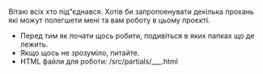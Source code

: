 Вітаю всіх хто під"єднався. Хотів би запропоенувати декілька прохань які можут полегшети мені та вам роботу в цьому проєкті.
- Перед тим як почати щось робити, подивіться в яких папках що де лежить.
- Якщо щось не зрозуміло, питайте.
- HTML файли для роботи: /src/partials/___.html
